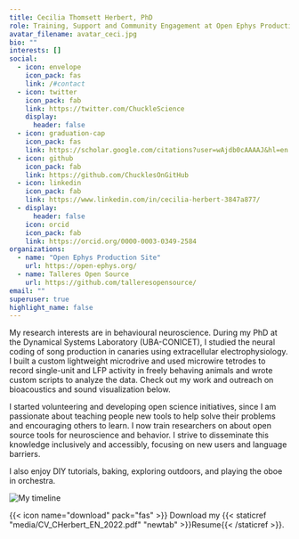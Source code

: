 ```yaml
---
title: Cecilia Thomsett Herbert, PhD
role: Training, Support and Community Engagement at Open Ephys Production Site, Lisbon
avatar_filename: avatar_ceci.jpg
bio: ""
interests: []
social:
  - icon: envelope
    icon_pack: fas
    link: /#contact
  - icon: twitter
    icon_pack: fab
    link: https://twitter.com/ChuckleScience
    display:
      header: false
  - icon: graduation-cap
    icon_pack: fas
    link: https://scholar.google.com/citations?user=wAjdb0cAAAAJ&hl=en
  - icon: github
    icon_pack: fab
    link: https://github.com/ChucklesOnGitHub
  - icon: linkedin
    icon_pack: fab
    link: https://www.linkedin.com/in/cecilia-herbert-3847a877/
  - display:
      header: false
    icon: orcid
    icon_pack: fab
    link: https://orcid.org/0000-0003-0349-2584
organizations:
  - name: "Open Ephys Production Site"
    url: https://open-ephys.org/
  - name: Talleres Open Source
    url: https://github.com/talleresopensource/
email: ""
superuser: true
highlight_name: false
---
```

My research interests are in behavioural neuroscience. During my PhD at the Dynamical Systems Laboratory (UBA-CONICET), I studied the neural coding of song production in canaries using extracellular electrophysiology. I built a custom lightweight microdrive and used microwire tetrodes to record single-unit and LFP activity in freely behaving animals and wrote custom scripts to analyze the data. Check out my work and outreach on bioacoustics and sound visualization below.

I started volunteering and developing open science initiatives, since I am passionate about teaching people new tools to help solve their problems and encouraging others to learn. I now train researchers on about open source tools for neuroscience and behavior. I strive to disseminate this knowledge inclusively and accessibly, focusing on new users and language barriers.

I also enjoy DIY tutorials, baking, exploring outdoors, and playing the oboe in orchestra.

![My timeline](/media/Timeline_edited_withlogos_transp.png)

{{< icon name="download" pack="fas" >}} Download my {{< staticref "media/CV_CHerbert_EN_2022.pdf" "newtab" >}}Resume{{< /staticref >}}.
